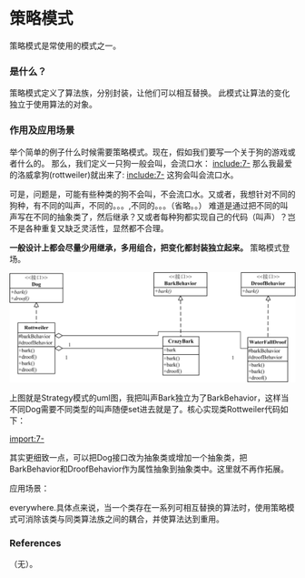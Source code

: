 # 策略模式

策略模式是常使用的模式之一。

### 是什么？

策略模式定义了算法族，分别封装，让他们可以相互替换。 此模式让算法的变化独立于使用算法的对象。

### 作用及应用场景

举个简单的例子什么时候需要策略模式。现在，假如我们要写一个关于狗的游戏或者什么的。
那么，我们定义一只狗一般会叫，会流口水：
[include:7-](../src/main/java/com/tea/strategy/Dog.java)
那么我最爱的洛威拿狗(rottweiler)就出来了:
[include:7-](../src/main/java/com/tea/strategy/RottweilerWithoutStrategy.java)
这狗会叫会流口水。

可是，问题是，可能有些种类的狗不会叫，不会流口水。又或者，我想针对不同的狗种，有不同的叫声，不同的。。。,不同的。。。（省略。。）
难道是通过把不同的叫声写在不同的抽象类了，然后继承？又或者每种狗都实现自己的代码（叫声）？岂不是各种重复又缺乏灵活性，显然都不合理。

**一般设计上都会尽量少用继承，多用组合，把变化都封装独立起来。**
策略模式登场。

![PNG](Strategy.png)

上图就是Strategy模式的uml图，我把叫声Bark独立为了BarkBehavior，这样当不同Dog需要不同类型的叫声随便set进去就是了。核心实现类Rottweiler代码如下：

[import:7-](../src/main/java/com/tea/strategy/Rottweiler.java)


其实更细致一点，可以把Dog接口改为抽象类或增加一个抽象类，把BarkBehavior和DroofBehavior作为属性抽象到抽象类中。这里就不再作拓展。


应用场景：

everywhere.具体点来说，当一个类存在一系列可相互替换的算法时，使用策略模式可消除该类与同类算法族之间的耦合，并使算法达到重用。

### References
（无）。